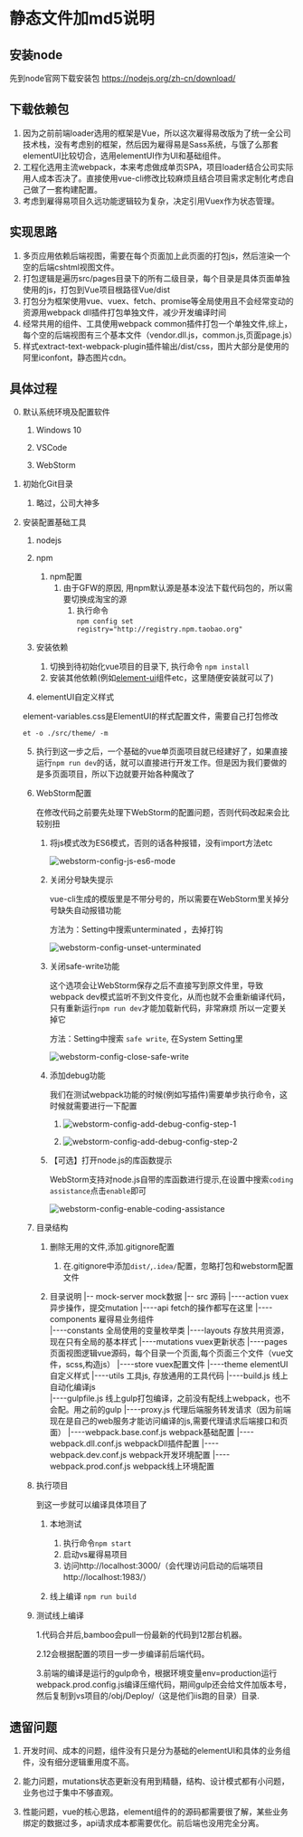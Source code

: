 # 静态文件加md5说明

##   安装node

先到node官网下载安装包
https://nodejs.org/zh-cn/download/

##   下载依赖包

1. 因为之前前端loader选用的框架是Vue，所以这次雇得易改版为了统一全公司技术栈，没有考虑别的框架，然后因为雇得易是Sass系统，与饿了么那套elementUI比较切合，选用elementUI作为UI和基础组件。
2. 工程化选用主流webpack，本来考虑做成单页SPA，项目loader结合公司实际用人成本否决了。直接使用vue-cli修改比较麻烦且结合项目需求定制化考虑自己做了一套构建配置。
3. 考虑到雇得易项目久远功能逻辑较为复杂，决定引用Vuex作为状态管理。

##  实现思路

1.  多页应用依赖后端视图，需要在每个页面加上此页面的打包js，然后渲染一个空的后端cshtml视图文件。
2.  打包逻辑是遍历src/pages目录下的所有二级目录，每个目录是具体页面单独使用的js，打包到Vue项目根路径Vue/dist
3.  打包分为框架使用vue、vuex、fetch、promise等全局使用且不会经常变动的资源用webpack dll插件打包单独文件，减少开发编译时间
4.  经常共用的组件、工具使用webpack common插件打包一个单独文件,综上，每个空的后端视图有三个基本文件（vendor.dll.js，common.js,页面page.js）
5.  样式extract-text-webpack-plugin插件输出/dist/css，图片大部分是使用的阿里iconfont，静态图片cdn。

##  具体过程

0.  默认系统环境及配置软件
    1.  Windows 10

    2.  VSCode

    3.  WebStorm

1.  初始化Git目录

    1.  略过，公司大神多
    
2.  安装配置基础工具

    1.  nodejs
    2.  npm
        1.  npm配置
            1.  由于GFW的原因, 用npm默认源是基本没法下载代码包的，所以需要切换成淘宝的源
                1.  执行命令  
                    ` npm config set registry="http://registry.npm.taobao.org" `

    3.  安装依赖
        1.  切换到待初始化vue项目的目录下, 执行命令 `npm install`
        2.  安装其他依赖(例如[element-ui](http://element.eleme.io/#/zh-CN)组件etc，这里随便安装就可以了)
        
    4.  elementUI自定义样式

       element-variables.css是ElementUI的样式配置文件，需要自己打包修改
       
       `et -o ./src/theme/ -m`

    5.  执行到这一步之后，一个基础的vue单页面项目就已经建好了，如果直接运行`npm run dev`的话，就可以直接进行开发工作。但是因为我们要做的是多页面项目，所以下边就要开始各种魔改了

    6.  WebStorm配置

        在修改代码之前要先处理下WebStorm的配置问题，否则代码改起来会比较别扭
        1.  将js模式改为ES6模式，否则的话各种报错，没有import方法etc

            ![webstorm-config-js-es6-mode](./Document/img/webstorm-config-js-es6-mode.png)
        2.  关闭分号缺失提示

            vue-cli生成的模版里是不带分号的，所以需要在WebStorm里关掉分号缺失自动报错功能

            方法为：Setting中搜索unterminated ，去掉打钩

            ![webstorm-config-unset-unterminated](./Document/img/webstorm-config-unset-unterminated.png)

        3.  关闭safe-write功能

            这个选项会让WebStorm保存之后不直接写到原文件里，导致webpack dev模式监听不到文件变化，从而也就不会重新编译代码，只有重新运行`npm run dev`才能加载新代码，非常麻烦
            所以一定要关掉它

            方法：Setting中搜索 `safe write`, 在System Setting里

            ![webstorm-config-close-safe-write](./Document/img/webstorm-config-close-safe-write.png)

        4.  添加debug功能

            我们在测试webpack功能的时候(例如写插件)需要单步执行命令，这时候就需要进行一下配置

            1.
                ![webstorm-config-add-debug-config-step-1](./Document/img/webstorm-config-add-debug-config-step-1.png)

            2.
                ![webstorm-config-add-debug-config-step-2](./Document/img/webstorm-config-add-debug-config-step-2.png)

        5.  【可选】打开node.js的库函数提示

            WebStorm支持对node.js自带的库函数进行提示,在设置中搜索`coding assistance`点击`enable`即可

            ![webstorm-config-enable-coding-assistance](./Document/img/webstorm-config-enable-coding-assistance.png)

    7.  目录结构

        1.  删除无用的文件,添加.gitignore配置
            1.  在.gitignore中添加`dist/`,`.idea/`配置，忽略打包和webstorm配置文件
            
        2.  目录说明
                |-- mock-server     mock数据
                |-- src 源码
                    |----action     vuex异步操作，提交mutation
                    |----api        fetch的操作都写在这里
                    |----components 雇得易业务组件   
                    |----constants  全局使用的变量枚举类
                    |----layouts    存放共用资源，现在只有全局的基本样式 
                    |----mutations  vuex更新状态
                    |----pages      页面视图逻辑vue源码，每个目录一个页面,每个页面三个文件（vue文件，scss,构造js）
                    |----store      vuex配置文件
                    |----theme      elementUI自定义样式
                    |----utils      工具js, 存放通用的工具代码
                |----build.js       线上自动化编译js            
                |----gulpfile.js    线上gulp打包编译，之前没有配线上webpack，也不会配。用之前的gulp
                |----proxy.js       代理后端服务转发请求（因为前端现在是自己的web服务才能访问编译的js,需要代理请求后端接口和页面）
                |----webpack.base.conf.js webpack基础配置
                |----webpack.dll.conf.js  webpackDll插件配置
                |----webpack.dev.conf.js  webpack开发环境配置
                |----webpack.prod.conf.js webpack线上环境配置
                
    8. 执行项目

        到这一步就可以编译具体项目了
        1.  本地测试
            1.  执行命令`npm start`
            2.  启动vs雇得易项目
            3.  访问http://localhost:3000/（会代理访问启动的后端项目http://localhost:1983/）

        2.  线上编译
            `npm run build`
            
    9. 测试线上编译
       
       1.代码合并后,bamboo会pull一份最新的代码到12那台机器。
       
       2.12会根据配置的项目一步一步编译前后端代码。
       
       3.前端的编译是运行的gulp命令，根据环境变量env=production运行webpack.prod.config.js编译压缩代码，期间gulp还会给文件加版本号，然后复制到vs项目的/obj/Deploy/（这是他们iis跑的目录）目录.
       
##  遗留问题

1. 开发时间、成本的问题，组件没有只是分为基础的elementUI和具体的业务组件，没有细分逻辑重用度不高。

2. 能力问题，mutations状态更新没有用到精髓，结构、设计模式都有小问题，业务也过于集中不够直观。

3. 性能问题，vue的核心思路，element组件的的源码都需要很了解，某些业务绑定的数据过多，api请求成本都需要优化。前后端也没用完全分离。
